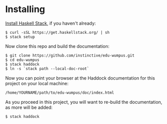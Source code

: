 # Installing

[Install Haskell Stack](https://docs.haskellstack.org/en/stable/README/), if you haven't already:

    $ curl -sSL https://get.haskellstack.org/ | sh
    $ stack setup

Now clone this repo and build the documentation:

    $ git clone https://github.com/instinctive/edu-wumpus.git
    $ cd edu-wumpus
    $ stack haddock
    $ ln -s `stack path --local-doc-root`

Now you can point your browser at the Haddock documentation for this project on your local machine:

    /home/YOURNAME/path/to/edu-wumpus/doc/index.html

As you proceed in this project, you will want to re-build the documentation, as more will be added:

    $ stack haddock
